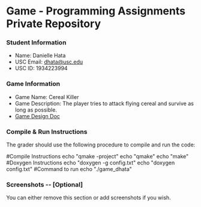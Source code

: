 # Game - Programming Assignments Private Repository
### Student Information
  + Name: Danielle Hata
  + USC Email: dhata@usc.edu
  + USC ID: 1934223994

### Game Information
  + Game Name: Cereal Killer
  + Game Description: The player tries to attack flying cereal and survive as long as possible.
  + [Game Design Doc](GameDesignDoc.md)


### Compile & Run Instructions
The grader should use the following procedure to compile and run the code:

#Compile Instructions
echo "qmake -project"
echo "qmake"
echo "make"
#Doxygen Instructions
echo "doxygen -g config.txt"
echo "doxygen config.txt"
#Command to run
echo "./game_dhata"


### Screenshots -- [Optional]
You can either remove this section or add screenshots if you wish.

